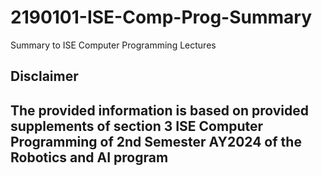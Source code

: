 # 2190101-ISE-Comp-Prog-Summary
Summary to ISE Computer Programming Lectures

## Disclaimer
## The provided information is based on provided supplements of section 3 ISE Computer Programming of 2nd Semester AY2024 of the Robotics and AI program
